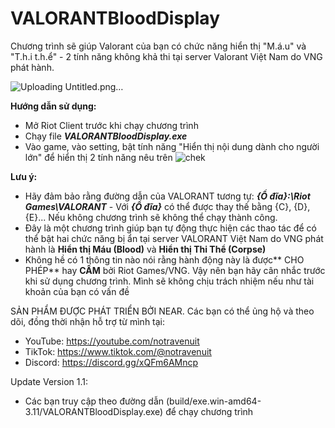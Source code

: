 # VALORANTBloodDisplay
Chương trình sẽ giúp Valorant của bạn có chức năng hiển thị "M.á.u" và "T.h.i t.h.ể" - 2 tính năng không khả thi tại server Valorant Việt Nam do VNG phát hành.

![Uploading Untitled.png…]()


**Hướng dẫn sử dụng:**

  - Mở Riot Client trước khi chạy chương trình
  - Chạy file **_VALORANTBloodDisplay.exe_**
  - Vào game, vào setting, bật tính năng "Hiển thị nội dung dành cho người lớn" để hiển thị 2 tính năng nêu trên
![chek](https://github.com/notravenuit/VALORANTBloodDisplay/assets/83875770/4b3d9ae2-750a-480c-a749-fb21a49545f8)

**Lưu ý:**
  - Hãy đảm bảo rằng đường dẫn của VALORANT tương tự: **_{Ổ đĩa}:\Riot Games\VALORANT_** - Với **_{Ổ đĩa}_** có thể được thay thế bằng {C}, {D}, {E}... Nếu không chương trình sẽ không thể chạy thành công.
  - Đây là một chương trình giúp bạn tự động thực hiện các thao tác để có thể bật hai chức năng bị ẩn tại server VALORANT Việt Nam do VNG phát hành là **Hiển thị Máu (Blood)** và **Hiển thị Thi Thể (Corpse)**
  - Không hề có 1 thông tin nào nói rằng hành động này là được** CHO PHÉP** hay **CẤM** bởi Riot Games/VNG. Vậy nên bạn hãy cân nhắc trước khi sử dụng chương trình. Mình sẽ không chịu trách nhiệm nếu như tài khoản của bạn có vấn đề


SẢN PHẨM ĐƯỢC PHÁT TRIỂN BỞI NEAR.
Các bạn có thể ủng hộ và theo dõi, đồng thời nhận hỗ trợ từ mình tại:
  - YouTube: https://youtube.com/notravenuit
  - TikTok: https://www.tiktok.com/@notravenuit
  - Discord: https://discord.gg/xQFm6AMncp

Update Version 1.1:
- Các bạn truy cập theo đường dẫn (build/exe.win-amd64-3.11/VALORANTBloodDisplay.exe) để chạy chương trình
